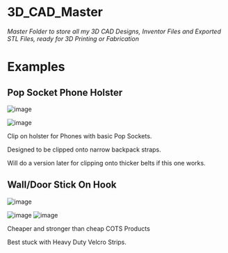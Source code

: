# 3D_CAD_Master

_Master Folder to store all my 3D CAD Designs, Inventor Files and Exported STL Files, ready for 3D Printing or Fabrication_


# Examples


## Pop Socket Phone Holster
![image](https://user-images.githubusercontent.com/53580358/178125439-e3d6a085-58db-47a8-aec3-88e18a27e086.png)

![image](https://user-images.githubusercontent.com/53580358/178125424-1ba2972b-06fc-4185-9762-d89ea854020b.png)


Clip on holster for Phones with basic Pop Sockets.

Designed to be clipped onto narrow backpack straps. 

Will do a version later for clipping onto thicker belts if this one works.

## Wall/Door Stick On Hook
![image](https://user-images.githubusercontent.com/53580358/178125477-ed2eef44-4703-4491-b141-70ceef1e5d40.png)

![image](https://user-images.githubusercontent.com/53580358/178125468-0aff0cfa-47b7-4b32-8971-49cf75c077d3.png)
![image](https://user-images.githubusercontent.com/53580358/178125480-791cbcd0-a8ab-4241-a103-970932a46b83.png)

Cheaper and stronger than cheap COTS Products

Best stuck with Heavy Duty Velcro Strips. 
